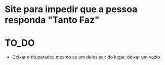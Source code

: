 # Site para impedir que a pessoa responda "Tanto Faz"

# TO_DO
- Deixar o tfs parados mesmo se um deles sair do lugar, deixar um vazio 